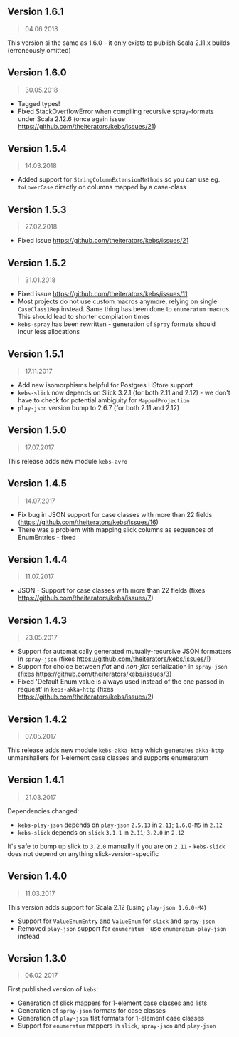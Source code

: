 ## Version 1.6.1

> 04.06.2018

This version si the same as 1.6.0 - it only exists to publish Scala 2.11.x builds (erroneously omitted)

## Version 1.6.0

> 30.05.2018

* Tagged types!
* Fixed StackOverflowError when compiling recursive spray-formats under Scala 2.12.6 (once again issue https://github.com/theiterators/kebs/issues/21)


## Version 1.5.4

> 14.03.2018

* Added support for `StringColumnExtensionMethods` so you can use eg. `toLowerCase` directly on columns mapped by a case-class

## Version 1.5.3

> 27.02.2018

* Fixed issue https://github.com/theiterators/kebs/issues/21

## Version 1.5.2

> 31.01.2018

* Fixed issue https://github.com/theiterators/kebs/issues/11
* Most projects do not use custom macros anymore, relying on single `CaseClass1Rep` instead. Same thing has been done to `enumeratum` macros.
This should lead to shorter compilation times
* `kebs-spray` has been rewritten - generation of `Spray` formats should incur less allocations

## Version 1.5.1

> 17.11.2017

* Add new isomorphisms helpful for Postgres HStore support
* `kebs-slick` now depends on Slick 3.2.1 (for both 2.11 and 2.12) - we don't have to check for potential ambiguity for `MappedProjection`
* `play-json` version bump to 2.6.7 (for both 2.11 and 2.12)

## Version 1.5.0

> 17.07.2017

This release adds new module `kebs-avro`

## Version 1.4.5

> 14.07.2017

* Fix bug in JSON support for case classes with more than 22 fields
(https://github.com/theiterators/kebs/issues/16)
* There was a problem with mapping slick columns as sequences of EnumEntries - fixed

## Version 1.4.4

> 11.07.2017

* JSON - Support for case classes with more than 22 fields
(fixes https://github.com/theiterators/kebs/issues/7)

## Version 1.4.3

> 23.05.2017

* Support for automatically generated mutually-recursive JSON formatters in `spray-json` 
(fixes https://github.com/theiterators/kebs/issues/1)
* Support for choice between _flat_ and _non-flat_ serialization in `spray-json`
(fixes https://github.com/theiterators/kebs/issues/3)
* Fixed 'Default Enum value is always used instead of the one passed in request' in `kebs-akka-http`
(fixes https://github.com/theiterators/kebs/issues/2)

## Version 1.4.2

> 07.05.2017

This release adds new module `kebs-akka-http` which generates `akka-http` unmarshallers for 1-element case classes and supports enumeratum

## Version 1.4.1

> 21.03.2017

Dependencies changed:
- `kebs-play-json` depends on `play-json` `2.5.13` in `2.11`; `1.6.0-M5` in `2.12`
- `kebs-slick`     depends on `slick`     `3.1.1`  in `2.11`; `3.2.0`    in `2.12`

It's safe to bump up slick to `3.2.0` manually if you are on `2.11` - `kebs-slick` does not depend on anything slick-version-specific

## Version 1.4.0

> 11.03.2017

This version adds support for Scala 2.12 (using `play-json 1.6.0-M4`)
* Support for `ValueEnumEntry` and `ValueEnum` for `slick` and `spray-json`
* Removed `play-json` support for `enumeratum` - use `enumeratum-play-json` instead


## Version 1.3.0

> 06.02.2017

First published version of `kebs`:
* Generation of slick mappers for 1-element case classes and lists
* Generation of `spray-json` formats for case classes
* Generation of `play-json` flat formats for 1-element case classes
* Support for `enumeratum` mappers in `slick`, `spray-json` and `play-json`
